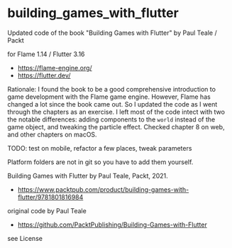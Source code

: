 # building_games_with_flutter

Updated code of the book "Building Games with Flutter" by Paul Teale / Packt

for Flame 1.14 / Flutter 3.16

- https://flame-engine.org/
- https://flutter.dev/

Rationale: I found the book to be a good comprehensive introduction to game development with the Flame game engine. However, Flame has changed a lot since the book came out. So I updated the code as I went through the chapters as an exercise. I left most of the code intect with two the notable differences: adding components to the `world` instead of the game object, and tweaking the particle effect. Checked chapter 8 on web, and other chapters on macOS.

TODO: test on mobile, refactor a few places, tweak parameters

Platform folders are not in git so you have to add them yourself.

Building Games with Flutter by Paul Teale, Packt, 2021.
- https://www.packtpub.com/product/building-games-with-flutter/9781801816984

original code by Paul Teale
- https://github.com/PacktPublishing/Building-Games-with-Flutter

see License




